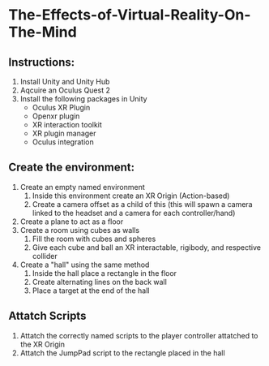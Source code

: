 # The-Effects-of-Virtual-Reality-On-The-Mind

## Instructions: ##

1. Install Unity and Unity Hub
2. Aqcuire an Oculus Quest 2
3. Install the following packages in Unity
    * Oculus XR Plugin
    * Openxr plugin
    * XR interaction toolkit
    * XR plugin manager
    * Oculus integration

## Create the environment: ##

1. Create an empty named environment
    1. Inside this environment create an XR Origin (Action-based)
    2. Create a camera offset as a child of this (this will spawn a camera linked to the headset and a camera for each controller/hand)
2. Create a plane to act as a floor
3. Create a room using cubes as walls
    1. Fill the room with cubes and spheres
    2. Give each cube and ball an XR interactable, rigibody, and respective collider
4. Create a "hall" using the same method
    1. Inside the hall place a rectangle in the floor
    2. Create alternating lines on the back wall
    3. Place a target at the end of the hall
    
## Attatch Scripts ##

1. Attatch the correctly named scripts to the player controller attatched to the XR Origin
2. Attatch the JumpPad script to the rectangle placed in the hall

